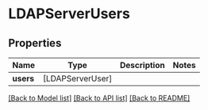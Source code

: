 # LDAPServerUsers

## Properties

Name | Type | Description | Notes
------------ | ------------- | ------------- | -------------
**users** | [LDAPServerUser] |  | 

[[Back to Model list]](../#documentation-for-models) [[Back to API list]](../#documentation-for-api-endpoints) [[Back to README]](../)


